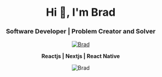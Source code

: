 <h1 align="center">Hi 👋, I'm Brad</h1>
<h3 align="center">Software Developer | Problem Creator and Solver</h3>

<p align="center"> <a href="https://twitter.com/iDevBraD" target="blank"><img src="https://img.shields.io/twitter/follow/brad?logo=twitter&style=for-the-badge" alt="Brad" /></a> </p>

<p align="center">
  <b>Reactjs | Nextjs | React Native</b>
</p>

<p align="center">
  <img align="center" style="display: inline;" src="https://github-readme-streak-stats.herokuapp.com/?user=i-brad&" alt="Brad" />
</p>
